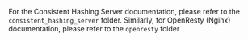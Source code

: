 For the Consistent Hashing Server documentation, please refer to the `consistent_hashing_server` folder. Similarly, for OpenResty (Nginx) documentation, please refer to the `openresty` folder